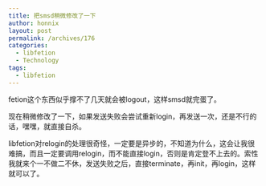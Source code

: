 ```yaml
---
title: 把smsd稍微修改了一下
author: honnix
layout: post
permalink: /archives/176
categories:
  - libfetion
  - Technology
tags:
  - libfetion
---
```

fetion这个东西似乎撑不了几天就会被logout，这样smsd就完蛋了。

现在稍微修改了一下，如果发送失败会尝试重新login，再发送一次，还是不行的话，嘿嘿，就直接自杀。

libfetion对relogin的处理很奇怪，一定要是异步的，不知道为什么，这会让我很难搞，而且一定要调用relogin，而不能直接login，否则是肯定登不上去的。索性我就来个一不做二不休，发送失败之后，直接terminate，再init，再login，这样就可以了。